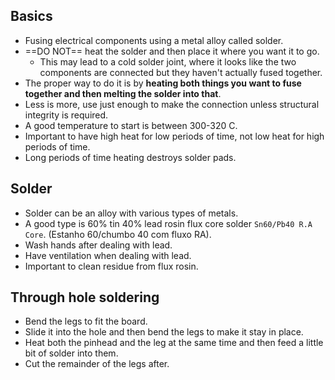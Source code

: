 ## Basics
- Fusing electrical components using a metal alloy called solder.
- ==DO NOT== heat the solder and then place it where you want it to go.
    - This may lead to a cold solder joint, where it looks like the two components are connected but they haven't actually fused together.
- The proper way to do it is by **heating both things you want to fuse together and then melting the solder into that**.
- Less is more, use just enough to make the connection unless structural integrity is required.
- A good temperature to start is between 300-320 C.
- Important to have high heat for low periods of time, not low heat for high periods of time.
- Long periods of time heating destroys solder pads.


## Solder
- Solder can be an alloy with various types of metals.
- A good type is 60% tin 40% lead rosin flux core solder `Sn60/Pb40 R.A Core`. (Estanho 60/chumbo 40 com fluxo RA).
- Wash hands after dealing with lead.
- Have ventilation when dealing with lead.
- Important to clean residue from flux rosin.

## Through hole soldering
- Bend the legs to fit the board.
- Slide it into the hole and then bend the legs to make it stay in place.
- Heat both the pinhead and the leg at the same time and then feed a little bit of solder into them.
- Cut the remainder of the legs after.